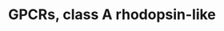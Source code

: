 ---
annotations:
- type: Pathway Ontology
  value: signaling pathway
authors:
- MaintBot
- Egonw
- AlexanderPico
- Eweitz
description: ''
last-edited: 2021-05-18
organisms:
- Gallus gallus
redirect_from:
- /index.php/Pathway:WP836
- /instance/WP836
schema-jsonld:
- '@context': https://schema.org/
  '@id': https://wikipathways.github.io/pathways/WP836.html
  '@type': Dataset
  creator:
    '@type': Organization
    name: WikiPathways
  description: ''
  keywords:
  - PTGER4
  - FPRL2
  - Rgr
  - GPR8
  - OR10H1
  - AGTR1
  - CYSLTR2
  - GPR1
  - HTR1B
  - GPR87
  - OPRL1
  - OR1G1
  - OR7A5
  - DRD2
  - CHRM3
  - CCR7
  - OPN1SW
  - GPR77
  - NMUR1
  - CCKBR
  - CCR4
  - GPR83
  - ADRA1D
  - OR2B2
  - NPBWR1
  - HTR6
  - OR1D4
  - HTR4
  - NPY6R
  - GPR35
  - OR5F1
  - MC1R
  - BDKRB1
  - HCRTR1
  - ADORA1
  - GPR50
  - HTR1A
  - OR8D2
  - PRLHR
  - OR2B3
  - OR3A4
  - OR10H2
  - OR2F2
  - NPY5R
  - DRD1
  - OR3A1
  - MTNR1B
  - OPRD1
  - SUCNR1
  - OR10J1
  - GPR21
  - SSTR5
  - OR1F1
  - P2RY11
  - GPR31
  - ADRA1B
  - GALR3
  - CXCR3
  - MC3R
  - OR2D2
  - F2RL3
  - OR3A3
  - SSTR3
  - SSTR1
  - OR2J1
  - NTSR1
  - CCR5
  - OR5V1
  - OPRM1
  - PTGER3
  - HTR5A
  - OXTR
  - FSHR
  - GPR17
  - PTGDR
  - PTGIR
  - Serotonin
  - IL8RB
  - NPFFR1
  - GALR1
  - CHRM1
  - BDKRB2
  - ADRA2C
  - PTAFR
  - LHCGR
  - HTR2B
  - OR2W1
  - HRH1
  - GPR37L1
  - GPR63
  - OR5U1
  - P2RY14
  - AGTRL1
  - MC2R
  - GHSR
  - C3AR1
  - GPR20
  - HRH3
  - GPR27
  - DRD4
  - CMKOR1
  - CCRL2
  - MLNR
  - CHRM4
  - CNR1
  - P2RY4
  - HTR1F
  - OPN4
  - BRS3
  - OR2AG1
  - GPR41
  - OPN3
  - GPR37
  - F2RL1
  - GPR45
  - CCKAR
  - RHO
  - GPR19
  - LTB4R
  - OR1E1
  - OR6B1
  - NMUR2
  - NPY1R
  - TBXA2R
  - OR2J3
  - HTR2A
  - ADORA2A
  - LOC428827
  - SSTR2
  - CCR6
  - FPRL1
  - OR2T1
  - AGTR2
  - MC4R
  - P2RY6
  - OR10H3
  - GPR171
  - AVPR2
  - GPR92
  - Prostaglandin
  - DRD3
  - P2RY5
  - NPFFR2
  - Angiotensin II
  - HRH2
  - HTR2C
  - GALR2
  - OPRK1
  - GPR12
  - F2R
  - GPR24
  - CXCR5
  - GPR43
  - RCJMB04_6i22
  - CCRL1
  - OR10A4
  - ADRB2
  - AVPR1A
  - GPR15
  - CYSLTR1
  - HTR1D
  - OR2J2
  - GPR109B
  - CX3CR1
  - GPR75
  - Histamine
  - HCRTR2
  - ADORA3
  - GPR174
  - ADRB1
  - OR1E2
  - NTSR2
  - GPR3
  - OR2F1
  - OR1Q1
  - MC5R
  - PTGER2
  - OR2A4
  - GPR32
  - OPN1LW
  - XCR1
  - EDNRB
  - OR2S2
  - ADRA2A
  - FPR1
  - GPR6
  - OR2H1
  - GPR161
  - GPR34
  - LOC428816
  - PTGER1
  - RRH
  - GPR44
  - P2RY1
  - ADRA1A
  - GPR23
  - NMBR
  - GPR68
  - GPR4
  - GPR52
  - OR1A1
  - HTR7
  - NPY2R
  - OR1A2
  - ADRA2B
  - Q9UDD9
  - SSTR4
  - PTGFR
  - OR10A5
  - OR1C1
  - Dopamine
  - OR6A2
  - OR2N1P
  - GPR18
  - MAS1L
  - OR2H2
  - OR1I1
  - CHRM2
  - GPR42
  - OPN1MW
  - GPR81
  - OR8B8
  - OR2B6
  - CCBP2
  - OR1D2
  - HTR1E
  - Bradykinin
  - GPR39
  - OR12D3
  - CMKLR1
  - DRD5
  - CCR3
  - MAS1
  - AVPR1B
  - EDNRA
  - OR2C1
  - OR7C1
  - GPR65
  - GPER
  - GPR173
  - P2RY12
  - ADORA2B
  - OR11A1
  - CHRM5
  - CCR8
  - CNR2
  - GPR85
  - OR7A10
  - GRPR
  - F2RL2
  - IL8RA
  - TRHR
  - GPR40
  - CCR1
  - OR1D5
  - OR7C2
  - CXCR4
  - OR3A2
  - PPYR1
  - GPR22
  - P2RY2
  - MTNR1A
  - CCR2
  - GPR25
  - CCR9
  - CCR10
  - P2RY13
  - ADRB3
  license: CC0
  name: GPCRs, class A rhodopsin-like
seo: CreativeWork
title: GPCRs, class A rhodopsin-like
wpid: WP836
---